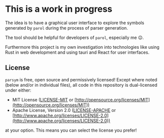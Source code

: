 # This is a work in progress

The idea is to have a graphical user interface to explore the symbols generated by `parol` during
the process of parser generation.

The tool should be helpful for developers of `parol`, especially me 😉.

Furthermore this project is my own investigation into technologies like using Rust in web
development and using tauri and React for user interfaces.

## License

`parsym` is free, open source and permissively licensed! Except where noted (below and/or in
individual files), all code in this repository is dual-licensed under either:

- MIT License ([LICENSE-MIT](LICENSE-MIT) or
  [http://opensource.org/licenses/MIT](http://opensource.org/licenses/MIT))
- Apache License, Version 2.0 ([LICENSE-APACHE](LICENSE-APACHE) or
  [http://www.apache.org/licenses/LICENSE-2.0](http://www.apache.org/licenses/LICENSE-2.0))

at your option.
This means you can select the license you prefer!
